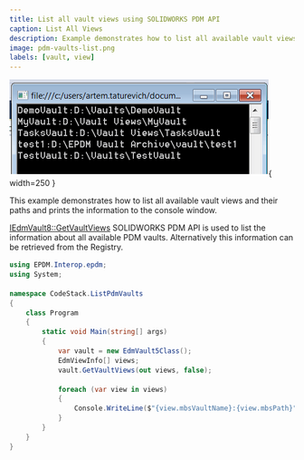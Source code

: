 ```yaml
---
title: List all vault views using SOLIDWORKS PDM API
caption: List All Views
description: Example demonstrates how to list all available vault views and their paths using SOLIDWORKS PDM API
image: pdm-vaults-list.png
labels: [vault, view]
---
```

![Vault views info printed to Console window](pdm-vaults-list.png){ width=250 }

This example demonstrates how to list all available vault views and their paths and prints the information to the console window.

[IEdmVault8::GetVaultViews](https://help.solidworks.com/2018/english/api/epdmapi/epdm.interop.epdm~epdm.interop.epdm.iedmvault8~getvaultviews.html) SOLIDWORKS PDM API is used to list the information about all available PDM vaults. Alternatively this information can be retrieved from the Registry.

~~~ cs
using EPDM.Interop.epdm;
using System;

namespace CodeStack.ListPdmVaults
{
    class Program
    {
        static void Main(string[] args)
        {
            var vault = new EdmVault5Class();
            EdmViewInfo[] views;
            vault.GetVaultViews(out views, false);

            foreach (var view in views)
            {
                Console.WriteLine($"{view.mbsVaultName}:{view.mbsPath}");
            }
        }
    }
}

~~~


